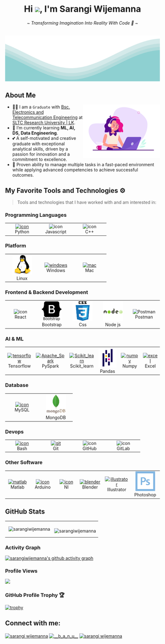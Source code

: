 <h1 align="center">Hi <img src="https://media.giphy.com/media/hvRJCLFzcasrR4ia7z/giphy.gif" width="35">, I'm Sarangi Wijemanna</h1>
<h6 align="center">~ Transforming Imagination Into Reality With Code 🚀 ~</h6>
<img src="waves.svg" width="100%" height="150">

## About Me
<picture> <img align="right" src="girl.gif" width = 250px></picture>

- 👩‍🎓 I am a `Graduate` with [Bsc. Electronics and Telecommunication Engineering]() at [SLTC Research University | LK](https://sltc.ac.lk/).
- 🌱 I’m currently learning **ML, AI, DS, Data Engineering**.
- 💕 A self-motivated and creative graduate with exceptional analytical skills, driven by a passion for innovation and a commitment to excellence. 
- 🔆 Proven ability to manage multiple tasks in a fast-paced environment while applying advanced competencies to achieve successful outcomes. 


## My Favorite Tools and Technologies ⚙️ 

> Tools and technologies that I have worked with and am interested in:

### Programming Languages
<table>
    <tr>
        <td align="center" width="96">
          <a href="#macropower-tech">
            <img src="https://techstack-generator.vercel.app/python-icon.svg" alt="icon" width="65" height="65" />
          </a>
          <br>Python
        </td>  
        <td align="center" width="96">
            <img src="https://techstack-generator.vercel.app/js-icon.svg" alt="icon" width="65" height="65" />
          <br>Javascript
        </td>
        <td align="center" width="96">
            <img src="https://techstack-generator.vercel.app/cpp-icon.svg" alt="icon" width="65" height="65" />
          <br>C++
        </td>
    </tr>
</table>

### Platform 
<table>
    <tr>
        <td align="center" width="96">
            <a href="#macropower-tech">
                <img src="https://raw.githubusercontent.com/devicons/devicon/master/icons/linux/linux-original.svg" alt="linux" width="65" height="65" />
            </a>
            <br>Linux
        </td>
        <td align="center" width="96">
            <a href="#macropower-tech">
                <img src="https://upload.wikimedia.org/wikipedia/commons/5/5f/Windows_logo_-_2012.svg" alt="windows" width="65" height="65" />
            </a>
            <br>Windows
        </td>
        <td align="center" width="96">
            <a href="#macropower-tech">
                <img src="https://upload.wikimedia.org/wikipedia/commons/8/84/Apple_Computer_Logo_rainbow.svg" alt="mac" width="65" height="65" />
            </a>
            <br>Mac
        </td>
    </tr>
</table>

### Frontend & Backend Development
<table>
    <tr>
        <td align="center" width="96">
            <img src="https://techstack-generator.vercel.app/react-icon.svg" alt="icon" width="65" height="65" />
            <br>React
        </td>
        <td align="center" width="96">
            <a href="#macropower-tech">
                <img src="https://raw.githubusercontent.com/devicons/devicon/master/icons/bootstrap/bootstrap-plain-wordmark.svg" alt="bootstrap" width="65" height="65" />
            </a>
            <br>Bootstrap
        </td>
        <td align="center" width="96">
            <a href="#macropower-tech">
                <img src="https://raw.githubusercontent.com/devicons/devicon/master/icons/css3/css3-original-wordmark.svg" alt="css" width="65" height="65" />
            </a>
            <br>Css
        </td>
        <td align="center" width="96">
            <a href="#macropower-tech">
                <img src="https://raw.githubusercontent.com/devicons/devicon/master/icons/nodejs/nodejs-original-wordmark.svg" alt="nodejs" width="65" height="65" />
            </a>
            <br>Node js
        </td>
        <td align="center" width="96">
            <img src="https://user-images.githubusercontent.com/25181517/192109061-e138ca71-337c-4019-8d42-4792fdaa7128.png" width="48" height="48" alt="Postman" />
            <br>Postman
        </td>
    </tr>
</table>

### AI & ML
<table>
    <tr>
        <td align="center" width="96">
            <a href="#macropower-tech">
                <img src="https://www.vectorlogo.zone/logos/tensorflow/tensorflow-icon.svg" alt="tensorflow" width="65" height="65" />
            </a>
            <br>Tensorflow
        </td>
        <td align="center" width="96">
            <a href="#macropower-tech">
                <img src="https://upload.wikimedia.org/wikipedia/commons/f/f3/Apache_Spark_logo.svg" alt="Apache_Spark" width="65" height="65" />
            </a>
            <br>PySpark
        </td>
        <td align="center" width="96">
            <a href="#macropower-tech">
                <img src="https://upload.wikimedia.org/wikipedia/commons/0/05/Scikit_learn_logo_small.svg" alt="Scikit_learn" width="65" height="65" />
            </a>
            <br>Scikit_learn
        </td>
        <td align="center" width="96">
            <a href="#macropower-tech">
                <img src="https://raw.githubusercontent.com/devicons/devicon/2ae2a900d2f041da66e950e4d48052658d850630/icons/pandas/pandas-original.svg" alt="pandas" width="65" height="65" />
            </a>
            <br>Pandas
        </td>
        <td align="center" width="96">
            <a href="#macropower-tech">
                <img src="https://upload.wikimedia.org/wikipedia/commons/3/31/NumPy_logo_2020.svg" alt="numpy" width="65" height="65" />
            </a>
            <br>Numpy
        </td>
        <td align="center" width="96">
            <a href="#macropower-tech">
                <img src="https://upload.wikimedia.org/wikipedia/commons/3/34/Microsoft_Office_Excel_%282019%E2%80%93present%29.svg" alt="excel" width="65" height="65" />
            </a>
            <br>Excel
        </td>
    </tr>
</table>

### Database
<table>
    <tr>
        <td align="center" width="96">
            <a href="#macropower-tech">
                <img src="https://techstack-generator.vercel.app/mysql-icon.svg" alt="icon" width="65" height="65" />
            </a>
            <br>MySQL
        </td>
        <td align="center" width="96">
            <a href="#macropower-tech">
                <img src="https://raw.githubusercontent.com/devicons/devicon/master/icons/mongodb/mongodb-original-wordmark.svg" alt="mongoDB" width="65" height="65" />
            </a>
            <br>MongoDB
        </td>
    </tr> 
</table>


### Devops
<table>
    <tr>
        <td align="center" width="96">
            <a href="#macropower-tech">
                <img src="https://www.vectorlogo.zone/logos/gnu_bash/gnu_bash-icon.svg" alt="icon" width="65" height="65" />
            </a>
            <br>Bash
        </td>
        <td align="center" width="96">
            <a href="#macropower-tech">
                <img src="https://www.vectorlogo.zone/logos/git-scm/git-scm-icon.svg" alt="git" width="65" height="65" />
            </a>
            <br>Git
        </td>
        <td align="center" width="96">
            <img src="https://techstack-generator.vercel.app/github-icon.svg" alt="icon" width="65" height="65" />
          <br>GitHub
        </td>
        <td align="center" width="96">
            <img src="https://user-images.githubusercontent.com/25181517/192108376-c675d39b-90f6-4073-bde6-5a9291644657.png" alt="icon" width="65" height="65" />
          <br>GitLab
        </td>
    </tr>
</table>

### Other Software
<table>
    <tr>
        <td align="center" width="96">
            <a href="#macropower-tech">
                <img src="https://upload.wikimedia.org/wikipedia/commons/2/21/Matlab_Logo.png" alt="matlab" width="65" height="65" />
            </a>
            <br>Matlab
        </td>
        <td align="center" width="96">
            <a href="#macropower-tech">
                <img src="https://cdn.worldvectorlogo.com/logos/arduino-1.svg" alt="icon" width="65" height="65" />
            </a>
            <br>Arduino
        </td>
        <td align="center" width="96">
            <a href="#macropower-tech">
                <img src="https://upload.wikimedia.org/wikipedia/commons/4/43/National_Instruments_logo_2020.svg" alt="icon" width="65" height="65" />
            </a>
            <br>NI
        </td>
        <td align="center" width="96">
            <a href="#macropower-tech">
                <img src="https://download.blender.org/branding/community/blender_community_badge_white.svg" alt="blender" width="65" height="65" />
            </a>
            <br>Blender
        </td>
        <td align="center" width="96">
            <a href="#macropower-tech">
                <img src="https://www.vectorlogo.zone/logos/adobe_illustrator/adobe_illustrator-icon.svg" alt="illustrator" width="65" height="65" />
            </a>
            <br>Illustrator
        </td>
        <td align="center" width="96">
            <a href="#macropower-tech">
                <img src="https://raw.githubusercontent.com/devicons/devicon/master/icons/photoshop/photoshop-line.svg" alt="photoshop" width="65" height="65" />
            </a>
            <br>Photoshop
        </td>
    </tr>
</table>

## GitHub Stats
<table>
    <tr>
        <td>
            <p>&nbsp;<img align="center" src="https://github-readme-stats.vercel.app/api?username=sarangiwijemanna&show_icons=true&locale=en" alt="sarangiwijemanna" />             </p>
        </td>
        <td> 
            <p><img align="left" src="https://github-readme-stats.vercel.app/api/top-langs?username=sarangiwijemanna&show_icons=true&locale=en&layout=compact" alt="sarangiwijemanna" /></p>
        </td>
    </tr>
</table>

### Activity Graph
[![sarangiwijemanna's github activity graph](https://github-readme-activity-graph.cyclic.app/graph?username=sarangiwijemanna&theme=github	)](https://github.com/sarangiwijemanna/github-readme-activity-graph)

 
### Profile Views 
<img src="https://komarev.com/ghpvc/?username=sarangiwijemanna&label=PROFILE+VIEWS&style=for-the-badge&color=brightgreen">

### GitHub Profile Trophy 🏆
[![trophy](https://github-profile-trophy.vercel.app/?username=sarangiwijemanna&row=1&margin-w=40)](https://github.com/ryo-ma/github-profile-trophy)

## Connect with me:
<h4 align="left"> </h4>
    <p align="left">
        <a href="https://linkedin.com/in/sarangi wijemanna" target="blank"><img align="center" src="https://raw.githubusercontent.com/rahuldkjain/github-profile-readme-generator/master/src/images/icons/Social/linked-in-alt.svg" alt="sarangi wijemanna" height="30" width="40" /></a>
        <a href="https://instagram.com/__b_a_n_u__" target="blank"><img align="center" src="https://raw.githubusercontent.com/rahuldkjain/github-profile-readme-generator/master/src/images/icons/Social/instagram.svg" alt="__b_a_n_u__" height="30" width="40" /></a>
        <a href="https://www.hackerrank.com/sarangi wijemanna" target="blank"><img align="center" src="https://raw.githubusercontent.com/rahuldkjain/github-profile-readme-generator/master/src/images/icons/Social/hackerrank.svg" alt="sarangi wijemanna" height="30" width="40" /></a>
    </p>
